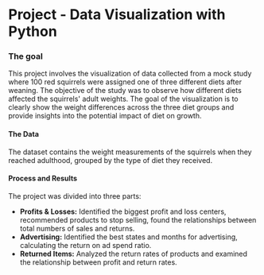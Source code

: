 # Project - Data Visualization with Python

### The goal

This project involves the visualization of data collected from a mock study where 100 red squirrels were assigned one of three different diets after weaning. The objective of the study was to observe how different diets affected the squirrels' adult weights.
The goal of the visualization is to clearly show the weight differences across the three diet groups and provide insights into the potential impact of diet on growth.

#### The Data

The dataset contains the weight measurements of the squirrels when they reached adulthood, grouped by the type of diet they received. 

#### Process and Results

The project was divided into three parts:
- **Profits & Losses:** Identified the biggest profit and loss centers, recommended products to stop selling, found the relationships between total numbers of sales and returns.
- **Advertising:** Identified the best states and months for advertising, calculating the return on ad spend ratio.
- **Returned Items:** Analyzed the return rates of products and examined the relationship between profit and return rates.
